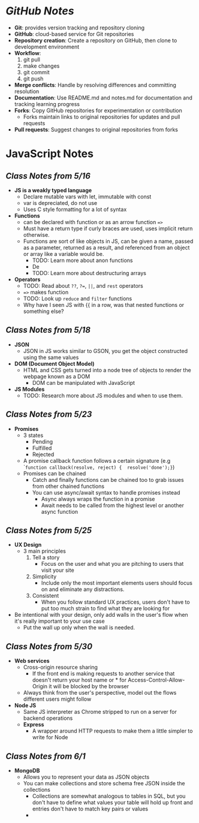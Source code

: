# _GitHub Notes_

- **Git**: provides version tracking and repository cloning
- **GitHub**: cloud-based service for Git repositories
- **Repository creation**: Create a repository on GitHub, then clone to development environment
- **Workflow**: 
    1. git pull
    2. make changes
    3. git commit
    4. git push
- **Merge conflicts**: Handle by resolving differences and committing resolution
- **Documentation**: Use README.md and notes.md for documentation and tracking learning progress
- **Forks**: Copy GitHub repositories for experimentation or contribution
    - Forks maintain links to original repositories for updates and pull requests
- **Pull requests**: Suggest changes to original repositories from forks

# JavaScript Notes 
## _Class Notes from 5/16_
- **JS is a weakly typed language**
  - Declare mutable vars with let, immutable with const
  - var is depreciated, do not use
  - Uses C style formatting for a lot of syntax
- **Functions**
  - can be declared with function or as an arrow function `````=>`````
  - Must have a return type if curly braces are used, uses implicit return otherwise.
  - Functions are sort of like objects in JS, can be given a name, passed as a parameter, returned as a result, and referenced from an object or array like a variable would be.
      - TODO: Learn more about anon functions
      - De
      - TODO: Learn more about destructuring arrays
- **Operators**
  - TODO: Read about ```??```, ```?=```, ```||```, and ```rest``` operators
  - ```=>``` makes function
  - TODO: Look up ```reduce``` and ```filter``` functions
  - Why have I seen JS with {{ in a row, was that nested functions or something else?

## _Class Notes from 5/18_
- **JSON**
  - JSON in JS works similar to GSON, you get the object constructed using the same values
- **DOM (Document Object Model)**
  - HTML and CSS gets turned into a node tree of objects to render the webpage known as a DOM
    - DOM can be manipulated with JavaScript
- **JS Modules**
  - TODO: Research more about JS modules and when to use them.

## _Class Notes from 5/23_
- **Promises**
  - 3 states
    - Pending
    - Fulfilled
    - Rejected
  - A promise callback function follows a certain signature (e.g \```function callback(resolve, reject) { 
  resolve('done');}``)
  - Promises can be chained
    - Catch and finally functions can be chained too to grab issues from other chained functions 
    - You can use async/await syntax to handle promises instead
      - Async always wraps the function in a promise
      - Await needs to be called from the highest level or another async function
## _Class Notes from 5/25_
- **UX Design**
  - 3 main principles
    1. Tell a story
       - Focus on the user and what you are pitching to users that visit your site
    2. Simplicity
       - Include only the most important elements users should focus on and eliminate any distractions.
    3. Consistent
       - When you follow standard UX practices, users don't have to put too much strain to find what they are looking for
- Be intentional with your design, only add walls in the user's flow when it's really important to your use case
  - Put the wall up only when the wall is needed.
## _Class Notes from 5/30_
- **Web services**
  - Cross-origin resource sharing
    - If the front end is making requests to another service that doesn't return your host name or * for Access-Control-Allow-Origin it will be blocked by the browser
  - Always think from the user's perspective, model out the flows different users might follow
- **Node JS**
  - Same JS interpreter as Chrome stripped to run on a server for backend operations
  - **Express**
    - A wrapper around HTTP requests to make them a little simpler to write for Node
## _Class Notes from 6/1_
- **MongoDB**
  - Allows you to represent your data as JSON objects
  - You can make collections and store schema free JSON inside the collections
    - Collections are somewhat analogous to tables in SQL, but you don't have to define what values your table will hold up front and entries don't have to match key pairs or values
    - 